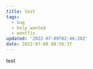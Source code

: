 ```yaml
---
title: test
tags:
  - bug
  - help wanted
  - wontfix
updated: '2022-07-09T02:46:20Z'
date: 2022-07-08 08:56:37
---
```


 test